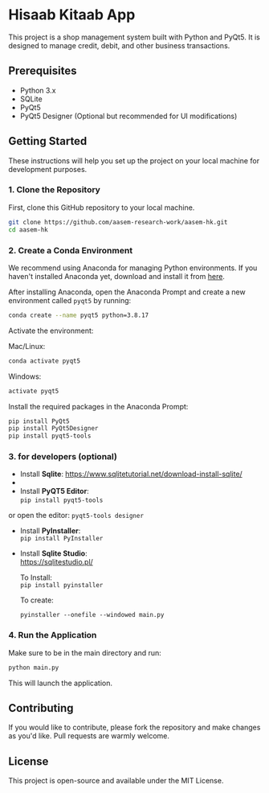 # Hisaab Kitaab App

This project is a shop management system built with Python and PyQt5. It is designed to manage credit, debit, and other business transactions.

## Prerequisites

- Python 3.x
- SQLite
- PyQt5
- PyQt5 Designer (Optional but recommended for UI modifications)

## Getting Started

These instructions will help you set up the project on your local machine for development purposes.

### 1. Clone the Repository

First, clone this GitHub repository to your local machine.

```bash
git clone https://github.com/aasem-research-work/aasem-hk.git
cd aasem-hk
```

### 2. Create a Conda Environment

We recommend using Anaconda for managing Python environments. If you haven't installed Anaconda yet, download and install it from [here](https://www.anaconda.com/products/distribution).

After installing Anaconda, open the Anaconda Prompt and create a new environment called `pyqt5` by running:

```bash
conda create --name pyqt5 python=3.8.17
```

Activate the environment:

Mac/Linux:  
```bash
conda activate pyqt5
```

Windows:  
```bash
activate pyqt5
```

Install the required packages in the Anaconda Prompt:

```bash
pip install PyQt5
pip install PyQt5Designer
pip install pyqt5-tools
```

### 3. for developers (optional)


- Install **Sqlite**: https://www.sqlitetutorial.net/download-install-sqlite/
- 
- Install **PyQT5 Editor**:  
```pip install pyqt5-tools```

or open the editor:
```pyqt5-tools designer```

- Install **PyInstaller**:  
```pip install PyInstaller```

- Install **Sqlite Studio**:  
  https://sqlitestudio.pl/

  
  To Install:  
   ```pip install pyinstaller```

  To create:
  ```
  pyinstaller --onefile --windowed main.py
  ```


  

### 4. Run the Application

Make sure to be in the main directory and run:

```bash
python main.py
```

This will launch the application. 

## Contributing

If you would like to contribute, please fork the repository and make changes as you'd like. Pull requests are warmly welcome.

## License

This project is open-source and available under the MIT License.


